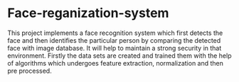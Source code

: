 # Face-reganization-system
This project implements a face recognition system which first detects the face and then identifies the particular  person by comparing the detected face with image database. It will help to maintain a strong security in that  environment. Firstly the data sets are created and trained them with the help of algorithms which undergoes  feature extraction, normalization and then pre processed.
